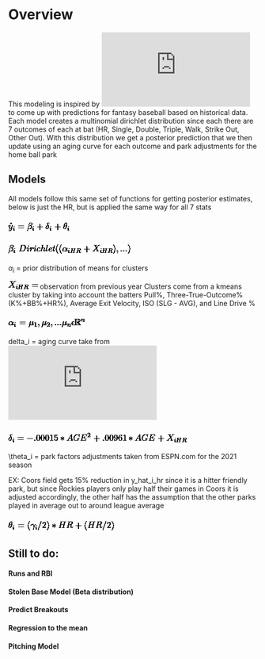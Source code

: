 # Overview

This modeling is inspired by ![(Herrlin 2015)](https://github.com/JonnyMurillo288/FantasyBaseball2022/blob/main/Fantasy-Baseball-Models-Paper.pdf) to come up with predictions for fantasy baseball based on historical data. Each model creates a multinomial dirichlet distribution since each there are 7 outcomes of each at bat (HR, Single, Double, Triple, Walk, Strike Out, Other Out). With this distribution we get a posterior prediction that we then update using an aging curve for each outcome and park adjustments for the home ball park

## Models

All models follow this same set of functions for getting posterior estimates, below is just the HR, but is applied the same way for all 7 stats

### ![yhat](https://github.com/JonnyMurillo288/FantasyBaseball2022/blob/main/Formulas/main_yhat.jpg)

### ![beta](https://github.com/JonnyMurillo288/FantasyBaseball2022/blob/main/Formulas/beta.jpg)

$\alpha_i$ = prior distribution of means for clusters

![X](https://github.com/JonnyMurillo288/FantasyBaseball2022/blob/main/Formulas/X-i.jpg) observation from previous year
Clusters come from a kmeans cluster by taking into account the batters Pull%, Three-True-Outcome% (K%+BB%+HR%), Average Exit Velocity, ISO (SLG - AVG), and Line Drive %  
### ![cluster](https://github.com/JonnyMurillo288/FantasyBaseball2022/blob/main/Formulas/k_means_cluster.jpg)


delta_i = aging curve take from ![(Herrlin 2015)](https://github.com/JonnyMurillo288/FantasyBaseball2022/blob/main/Fantasy-Baseball-Models-Paper.pdf)
### ![delta](https://github.com/JonnyMurillo288/FantasyBaseball2022/blob/main/Formulas/delta_formula.jpg)

\theta_i = park factors adjustments taken from ESPN.com for the 2021 season

EX: Coors field gets 15% reduction in y_hat_i_hr since it is a hitter friendly park, but since Rockies players only play half their games in Coors it is adjusted accordingly, the other half has the assumption that the other parks played in average out to around league average

### ![theta](https://github.com/JonnyMurillo288/FantasyBaseball2022/blob/main/Formulas/theta.jpg)


## Still to do:
#### Runs and RBI
#### Stolen Base Model (Beta distribution)
#### Predict Breakouts
#### Regression to the mean
#### Pitching Model

